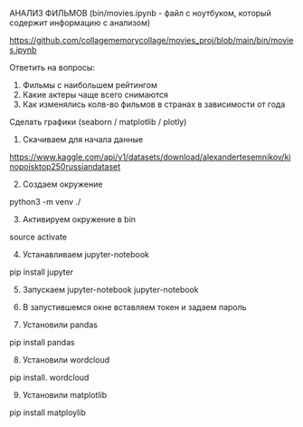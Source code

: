 АНАЛИЗ ФИЛЬМОВ
(bin/movies.ipynb - файл с ноутбуком, который содержит информацию с анализом)

https://github.com/collagememorycollage/movies_proj/blob/main/bin/movies.ipynb

Ответить на вопросы:
1) Фильмы с наибольшем рейтингом
2) Какие актеры чаще всего снимаются
3) Как изменялись колв-во фильмов в странах в зависимости от года

Сделать графики (seaborn / matplotlib / plotly)

1) Скачиваем для начала данные

https://www.kaggle.com/api/v1/datasets/download/alexandertesemnikov/kinopoisktop250russiandataset

2) Создаем окружение 

python3 -m venv ./

3) Активируем окружение в bin

source activate

4) Устанавливаем jupyter-notebook

pip install jupyter

5) Запускаем jupyter-notebook
jupyter-notebook

6) В запустившемся окне вставляем токен и задаем пароль

7) Установили pandas

pip install pandas

8) Установили wordcloud

pip install. wordcloud

9) Установили matplotlib

pip install matploylib
